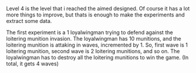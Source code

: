 Level 4 is the level that i reached the aimed designed. Of course it has a lot more things to improve, but thats is enough to make the experiments and extract some data. 

The first experiment is a 1 loyalwingman trying to defend against the loitering munition invasion. The loyalwingman has 10 munitions, and the loitering munition is attaking in waves, incremented by 1. So, first wave is 1 loitering munition, second wave is 2 loitering munitions, and so on. The loyalwingman has to destroy all the loitering munitions to win the game. (In total, it gets 4 waves)
